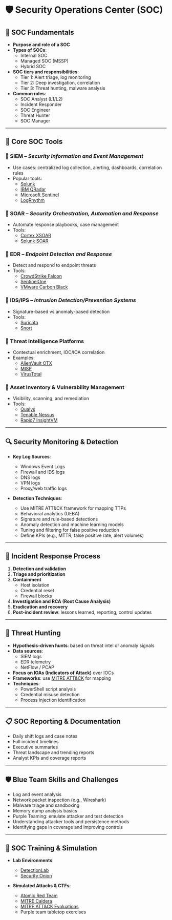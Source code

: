 # 🛡️ Security Operations Center (SOC)

## 🏢 SOC Fundamentals
- **Purpose and role of a SOC**
- **Types of SOCs**:  
  - Internal SOC  
  - Managed SOC (MSSP)  
  - Hybrid SOC
- **SOC tiers and responsibilities**:  
  - Tier 1: Alert triage, log monitoring  
  - Tier 2: Deep investigation, correlation  
  - Tier 3: Threat hunting, malware analysis  
- **Common roles**:  
  - SOC Analyst (L1/L2)  
  - Incident Responder  
  - SOC Engineer  
  - Threat Hunter  
  - SOC Manager  

---

## 🧰 Core SOC Tools

### 🔹 SIEM – *Security Information and Event Management*
- Use cases: centralized log collection, alerting, dashboards, correlation rules  
- Popular tools:  
  - [Splunk](https://www.splunk.com/)  
  - [IBM QRadar](https://www.ibm.com/products/qradar-siem)  
  - [Microsoft Sentinel](https://azure.microsoft.com/en-us/products/microsoft-sentinel/)  
  - [LogRhythm](https://logrhythm.com/)

### 🔹 SOAR – *Security Orchestration, Automation and Response*
- Automate response playbooks, case management  
- Tools:  
  - [Cortex XSOAR](https://www.paloaltonetworks.com/cortex/xsoar)  
  - [Splunk SOAR](https://www.splunk.com/en_us/software/soar.html)

### 🔹 EDR – *Endpoint Detection and Response*
- Detect and respond to endpoint threats  
- Tools:  
  - [CrowdStrike Falcon](https://www.crowdstrike.com/)  
  - [SentinelOne](https://www.sentinelone.com/)  
  - [VMware Carbon Black](https://www.carbonblack.com/)

### 🔹 IDS/IPS – *Intrusion Detection/Prevention Systems*
- Signature-based vs anomaly-based detection  
- Tools:  
  - [Suricata](https://suricata.io/)  
  - [Snort](https://www.snort.org/)

### 🔹 Threat Intelligence Platforms
- Contextual enrichment, IOC/IOA correlation  
- Examples:  
  - [AlienVault OTX](https://otx.alienvault.com/)  
  - [MISP](https://www.misp-project.org/)  
  - [VirusTotal](https://www.virustotal.com/)

### 🔹 Asset Inventory & Vulnerability Management
- Visibility, scanning, and remediation  
- Tools:  
  - [Qualys](https://www.qualys.com/)  
  - [Tenable Nessus](https://www.tenable.com/products/nessus)  
  - [Rapid7 InsightVM](https://www.rapid7.com/products/insightvm/)

---

## 🔍 Security Monitoring & Detection
- **Key Log Sources**:  
  - Windows Event Logs  
  - Firewall and IDS logs  
  - DNS logs  
  - VPN logs  
  - Proxy/web traffic logs  

- **Detection Techniques**:
  - Use MITRE ATT&CK framework for mapping TTPs  
  - Behavioral analytics (UEBA)  
  - Signature and rule-based detections  
  - Anomaly detection and machine learning models  
  - Tuning and filtering for false positive reduction  
  - Define KPIs (e.g., MTTR, false positive rate, alert volumes)

---

## 🚨 Incident Response Process
1. **Detection and validation**  
2. **Triage and prioritization**  
3. **Containment**
   - Host isolation
   - Credential reset
   - Firewall blocks  
4. **Investigation and RCA (Root Cause Analysis)**  
5. **Eradication and recovery**  
6. **Post-incident review**: lessons learned, reporting, control updates

---

## 🧪 Threat Hunting
- **Hypothesis-driven hunts**: based on threat intel or anomaly signals  
- **Data sources**:  
  - SIEM logs  
  - EDR telemetry  
  - NetFlow / PCAP  
- **Focus on IOAs (Indicators of Attack)** over IOCs  
- **Frameworks**: use [MITRE ATT&CK](https://attack.mitre.org/) for mapping  
- **Techniques**:  
  - PowerShell script analysis  
  - Credential misuse detection  
  - Process injection identification  

---

## 📋 SOC Reporting & Documentation
- Daily shift logs and case notes  
- Full incident timelines  
- Executive summaries  
- Threat landscape and trending reports  
- Analyst KPIs and coverage reports

---

## 🛡️ Blue Team Skills and Challenges
- Log and event analysis  
- Network packet inspection (e.g., Wireshark)  
- Malware triage and sandboxing  
- Memory dump analysis basics  
- Purple Teaming: emulate attacker and test detection  
- Understanding attacker tools and persistence methods  
- Identifying gaps in coverage and improving controls

---

## 🧠 SOC Training & Simulation
- **Lab Environments**:  
  - [DetectionLab](https://github.com/clong/DetectionLab)  
  - [Security Onion](https://securityonionsolutions.com/)  

- **Simulated Attacks & CTFs**:  
  - [Atomic Red Team](https://github.com/redcanaryco/atomic-red-team)  
  - [MITRE Caldera](https://github.com/mitre/caldera)  
  - [MITRE ATT&CK Evaluations](https://attackevals.mitre.org/)  
  - Purple team tabletop exercises  
